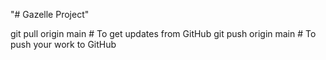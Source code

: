 "# Gazelle Project" 

git pull origin main   # To get updates from GitHub
git push origin main   # To push your work to GitHub

